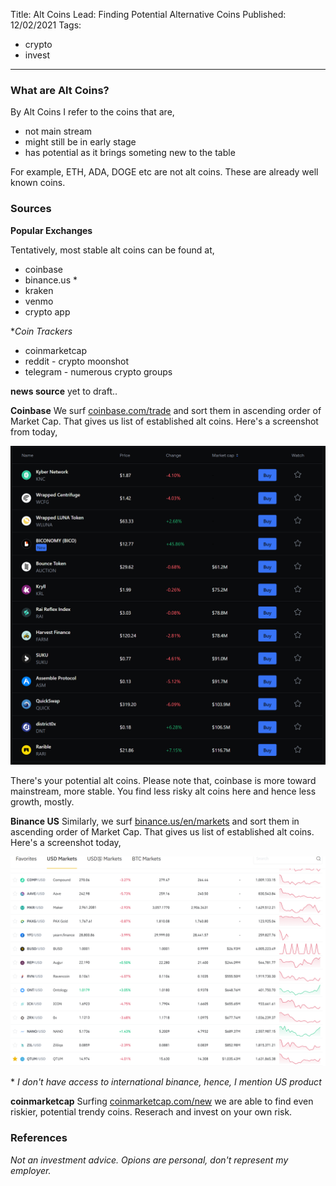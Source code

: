 Title: Alt Coins
Lead: Finding Potential Alternative Coins
Published: 12/02/2021
Tags:
  - crypto
  - invest
---
### What are Alt Coins?
By Alt Coins I refer to the coins that are,
- not main stream
- might still be in early stage
- has potential as it brings someting new to the table

For example, ETH, ADA, DOGE etc are not alt coins. These are already well known coins.

### Sources
**Popular Exchanges**

Tentatively, most stable alt coins can be found at,
- coinbase
- binance.us *
- kraken
- venmo
- crypto app

**Coin Trackers*
- coinmarketcap
- reddit - crypto moonshot
- telegram - numerous crypto groups


**news source**
yet to draft..

**Coinbase**
We surf [coinbase.com/trade](https://www.coinbase.com/trade) and sort them in ascending order of Market Cap. That gives us list of established alt coins. Here's a screenshot from today,

![Coinbase Assets sorted Market Cap](../../img/alt-coins-cb.png)

There's your potential alt coins. Please note that, coinbase is more toward mainstream, more stable. You find less risky alt coins here and hence less growth, mostly.

**Binance US**
Similarly, we surf [binance.us/en/markets](https://www.binance.us/en/markets) and sort them in ascending order of Market Cap. That gives us list of established alt coins. Here's a screenshot today,

![Binance US Assets sorted Market Cap](../../img/alt-coins-bn-us.png)

\* _I don't have access to international binance, hence, I mention US product_

**coinmarketcap**
Surfing [coinmarketcap.com/new](https://coinmarketcap.com/new) we are able to find even riskier, potential trendy coins. Reserach and invest on your own risk.

### References


_Not an investment advice. Opions are personal, don't represent my employer._